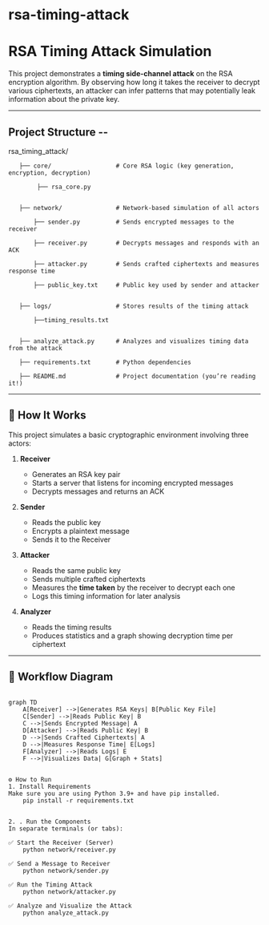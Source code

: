 # rsa-timing-attack

# RSA Timing Attack Simulation

This project demonstrates a **timing side-channel attack** on the RSA encryption algorithm. By observing how long it takes the receiver to decrypt various ciphertexts, an attacker can infer patterns that may potentially leak information about the private key.

---

## Project Structure -- 

rsa_timing_attack/

       ├── core/                  # Core RSA logic (key generation, encryption, decryption)
       
            ├── rsa_core.py
     

       ├── network/               # Network-based simulation of all actors
    
           ├── sender.py          # Sends encrypted messages to the receiver
   
           ├── receiver.py        # Decrypts messages and responds with an ACK
   
           ├── attacker.py        # Sends crafted ciphertexts and measures response time
   
           ├── public_key.txt     # Public key used by sender and attacker


       ├── logs/                  # Stores results of the timing attack
    
           ├──timing_results.txt


       ├── analyze_attack.py      # Analyzes and visualizes timing data from the attack
       
       ├── requirements.txt       # Python dependencies
       
       ├── README.md              # Project documentation (you’re reading it!)



---

## 📖 How It Works

This project simulates a basic cryptographic environment involving three actors:

1. **Receiver**
   - Generates an RSA key pair
   - Starts a server that listens for incoming encrypted messages
   - Decrypts messages and returns an ACK

2. **Sender**
   - Reads the public key
   - Encrypts a plaintext message
   - Sends it to the Receiver

3. **Attacker**
   - Reads the same public key
   - Sends multiple crafted ciphertexts
   - Measures the **time taken** by the receiver to decrypt each one
   - Logs this timing information for later analysis

4. **Analyzer**
   - Reads the timing results
   - Produces statistics and a graph showing decryption time per ciphertext

---

## 🔁 Workflow Diagram

```mermaid

graph TD
    A[Receiver] -->|Generates RSA Keys| B[Public Key File]
    C[Sender] -->|Reads Public Key| B
    C -->|Sends Encrypted Message| A
    D[Attacker] -->|Reads Public Key| B
    D -->|Sends Crafted Ciphertexts| A
    D -->|Measures Response Time| E[Logs]
    F[Analyzer] -->|Reads Logs| E
    F -->|Visualizes Data| G[Graph + Stats]


⚙️ How to Run
1. Install Requirements
Make sure you are using Python 3.9+ and have pip installed.
    pip install -r requirements.txt


2. . Run the Components
In separate terminals (or tabs):

✅ Start the Receiver (Server)
    python network/receiver.py

✅ Send a Message to Receiver
    python network/sender.py

✅ Run the Timing Attack
    python network/attacker.py

✅ Analyze and Visualize the Attack
    python analyze_attack.py

